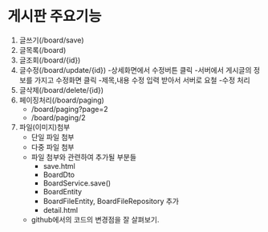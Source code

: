 # 게시판 주요기능

1. 글쓰기(/board/save)
2. 글목록(/board)
3. 글조회(/board/{id})
4. 글수정(/board/update/{id})
-상세화면에서 수정버튼 클릭
-서버에서 게시글의 정보를 가지고 수정화면 클릭
-제목,내용 수정 입력 받아서 서버로 요철
-수정 처리
5. 글삭제(/board/delete/{id})
6. 페이징처리(/board/paging)
   - /board/paging?page=2
   - /board/paging/2
7. 파일(이미지)첨부
   - 단일 파일 첨부
   - 다중 파일 첨부
   - 파일 첨부와 관련하여 추가될 부분들
     - save.html
     - BoardDto
     - BoardService.save()
     - BoardEntity
     - BoardFileEntity, BoardFileRepository 추가
     - detail.html
   - github에서의 코드의 변경점을 잘 살펴보기.